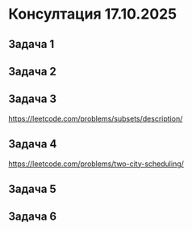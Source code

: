 # Консултация 17.10.2025

## Задача 1

## Задача 2

## Задача 3

https://leetcode.com/problems/subsets/description/

## Задача 4

https://leetcode.com/problems/two-city-scheduling/

## Задача 5

## Задача 6
